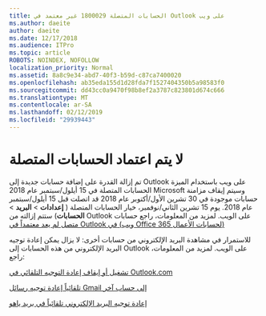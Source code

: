 ```yaml
---
title: الحسابات المتصلة 1800029 غير معتمد في Outlook على ويب
ms.author: daeite
author: daeite
ms.date: 12/17/2018
ms.audience: ITPro
ms.topic: article
ROBOTS: NOINDEX, NOFOLLOW
localization_priority: Normal
ms.assetid: 8a8c9e34-abd7-40f3-b59d-c87ca7400020
ms.openlocfilehash: ab35eda155d1d28fda7f1527404350b5a98583f0
ms.sourcegitcommit: dd43cc0a9470f98b8ef2a3787c823801d674c666
ms.translationtype: MT
ms.contentlocale: ar-SA
ms.lasthandoff: 02/12/2019
ms.locfileid: "29939443"
---
```

# <a name="connected-accounts-are-no-longer-supported"></a>لا يتم اعتماد الحسابات المتصلة

تم إزالة القدرة على إضافة حسابات جديدة إلى Outlook على ويب باستخدام الميزة الحسابات المتصلة في 15 أيلول/سبتمبر عام 2018 Microsoft وسيتم إيقاف مزامنة حسابات موجودة في 30 تشرين الأول/أكتوبر عام 2018 قد اتصلت قبل 15 أيلول/سبتمبر عام 2018. يوم 15 تشرين الثاني/نوفمبر، خيار الحسابات المتصلة ( **إعدادات** \> **البريد** \> **الحسابات**) ستتم إزالته من Outlook على الويب. لمزيد من المعلومات، راجع حسابات [متصل لم يعد معتمداً في Outlook في (ويب Office 365 لحسابات الأعمال)](https://support.office.com/article/Connected-accounts-is-no-longer-supported-in-Outlook-on-the-web-Office-365-for-business-accounts-5cc526bf-e928-4a99-8b9f-5e089df7d887)
  
للاستمرار في مشاهدة البريد الإلكتروني من حسابات أخرى: لا يزال يمكن إعادة توجيه البريد الإلكتروني من هذه الحسابات إلى Outlook على الويب. لمزيد من المعلومات، راجع:
  
[تشغيل أو إيقاف إعادة التوجيه التلقائي في Outlook.com](https://go.microsoft.com/fwlink/?linkid=2038346)
  
[تلقائياً إعادة توجيه رسائل Gmail إلى حساب آخر](https://support.google.com/mail/answer/10957?hl=en)
  
[إعادة توجيه البريد الإلكتروني تلقائياً في بريد ياهو](https://help.yahoo.com/kb/SLN22028.mdl?guccounter=1)
  

